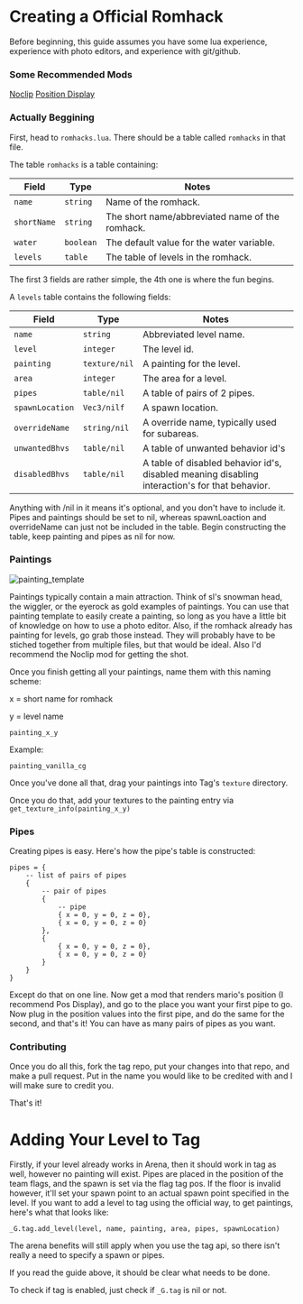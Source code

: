 # Creating a Official Romhack

Before beginning, this guide assumes you have some lua experience, experience with photo editors, and experience with git/github.

### Some Recommended Mods

[Noclip](https://mods.sm64coopdx.com/mods/noclip.30/)
[Position Display](https://github.com/Agent-11/agent-ex-coop-mods/blob/main/mods/pos-display.lua)

### Actually Beggining

First, head to `romhacks.lua`. There should be a table called `romhacks` in that file.

The table `romhacks` is a table containing:

| Field | Type | Notes |
| ----- | ---- | ----- |
| `name`|`string`|Name of the romhack.
| `shortName`|`string`|The short name/abbreviated name of the romhack.
| `water`|`boolean`|The default value for the water variable.
| `levels`|`table`|The table of levels in the romhack.

The first 3 fields are rather simple, the 4th one is where the fun begins.

A `levels` table contains the following fields:

| Field | Type | Notes |
| ----- | ---- | ----- |
| `name`|`string`|Abbreviated level name.
| `level`|`integer`|The level id.
| `painting` |`texture/nil`|A painting for the level.
| `area`|`integer`|The area for a level.
| `pipes`|`table/nil`|A table of pairs of 2 pipes.
| `spawnLocation`|`Vec3/nilf`|A spawn location.
| `overrideName`|`string/nil`|A override name, typically used for subareas.
| `unwantedBhvs`|`table/nil`|A table of unwanted behavior id's
| `disabledBhvs`|`table/nil`|A table of disabled behavior id's, disabled meaning disabling interaction's for that behavior.

Anything with /nil in it means it's optional, and you don't have to include it. Pipes and paintings should be set to nil, whereas spawnLoaction and overrideName can just not be included in the table. Begin constructing the table, keep painting and pipes as nil for now.

### Paintings

![painting_template](https://github.com/EmeraldLoc/tag-dev/assets/86802223/771dd2a2-6bc7-4d07-9799-02b4dd0166b9)

Paintings typically contain a main attraction. Think of sl's snowman head, the wiggler, or the eyerock as gold examples of paintings. You can use that painting template to easily create a painting, so long as you have a little bit of knowledge on how to use a photo editor. Also, if the romhack already has painting for levels, go grab those instead. They will probably have to be stiched together from multiple files, but that would be ideal. Also I'd recommend the Noclip mod for getting the shot.

Once you finish getting all your paintings, name them with this naming scheme:

x = short name for romhack

y = level name

`painting_x_y`

Example:

`painting_vanilla_cg`

Once you've done all that, drag your paintings into Tag's `texture` directory.

Once you do that, add your textures to the painting entry via `get_texture_info(painting_x_y)`

### Pipes

Creating pipes is easy. Here's how the pipe's table is constructed:

```
pipes = {
    -- list of pairs of pipes
    {
        -- pair of pipes
        {
            -- pipe
            { x = 0, y = 0, z = 0},
            { x = 0, y = 0, z = 0}
        },
        {
            { x = 0, y = 0, z = 0},
            { x = 0, y = 0, z = 0}
        }
    }
}
```

Except do that on one line. Now get a mod that renders mario's position (I recommend Pos Display), and go to the place you want your first pipe to go. Now plug in the position values into the first pipe, and do the same for the second, and that's it! You can have as many pairs of pipes as you want.

### Contributing

Once you do all this, fork the tag repo, put your changes into that repo, and make a pull request. Put in the name you would like to be credited with and I will make sure to credit you.

That's it!

# Adding Your Level to Tag

Firstly, if your level already works in Arena, then it should work in tag as well, however no painting will exist. Pipes are placed in the position of the team flags, and the spawn is set via the flag tag pos. If the floor is invalid however, it'll set your spawn point to an actual spawn point specified in the level. If you want to add a level to tag using the official way, to get paintings, here's what that looks like:

```
_G.tag.add_level(level, name, painting, area, pipes, spawnLocation)
```

The arena benefits will still apply when you use the tag api, so there isn't really a need to specify a spawn or pipes.

If you read the guide above, it should be clear what needs to be done.

To check if tag is enabled, just check if `_G.tag` is nil or not.